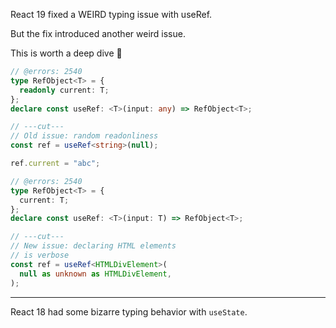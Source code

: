 React 19 fixed a WEIRD typing issue with useRef.

But the fix introduced another weird issue.

This is worth a deep dive 🧵

```ts twoslash
// @errors: 2540
type RefObject<T> = {
  readonly current: T;
};
declare const useRef: <T>(input: any) => RefObject<T>;

// ---cut---
// Old issue: random readonliness
const ref = useRef<string>(null);

ref.current = "abc";
```

```ts twoslash
// @errors: 2540
type RefObject<T> = {
  current: T;
};
declare const useRef: <T>(input: T) => RefObject<T>;

// ---cut---
// New issue: declaring HTML elements
// is verbose
const ref = useRef<HTMLDivElement>(
  null as unknown as HTMLDivElement,
);
```

---

React 18 had some bizarre typing behavior with `useState`.
